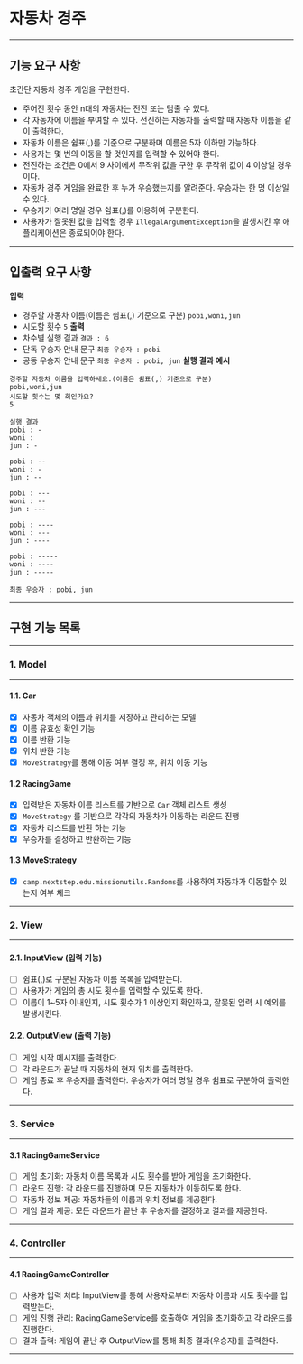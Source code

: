 # 자동차 경주

---
## 기능 요구 사항

초간단 자동차 경주 게임을 구현한다.

- 주어진 횟수 동안 n대의 자동차는 전진 또는 멈출 수 있다.
- 각 자동차에 이름을 부여할 수 있다. 전진하는 자동차를 출력할 때 자동차 이름을 같이 출력한다.
- 자동차 이름은 쉼표(,)를 기준으로 구분하며 이름은 5자 이하만 가능하다.
- 사용자는 몇 번의 이동을 할 것인지를 입력할 수 있어야 한다.
- 전진하는 조건은 0에서 9 사이에서 무작위 값을 구한 후 무작위 값이 4 이상일 경우이다.
- 자동차 경주 게임을 완료한 후 누가 우승했는지를 알려준다. 우승자는 한 명 이상일 수 있다.
- 우승자가 여러 명일 경우 쉼표(,)를 이용하여 구분한다.
- 사용자가 잘못된 값을 입력할 경우 `IllegalArgumentException`을 발생시킨 후 애플리케이션은 종료되어야 한다.

---
## 입출력 요구 사항

**입력**
- 경주할 자동차 이름(이름은 쉼표(,) 기준으로 구분)
```pobi,woni,jun```
- 시도할 횟수
```5```
**출력**
- 차수별 실행 결과
```결과 : 6```
- 단독 우승자 안내 문구
```최종 우승자 : pobi```
- 공동 우승자 안내 문구 
```최종 우승자 : pobi, jun```
  **실행 결과 예시**
```
경주할 자동차 이름을 입력하세요.(이름은 쉼표(,) 기준으로 구분)
pobi,woni,jun
시도할 횟수는 몇 회인가요?
5

실행 결과
pobi : -
woni : 
jun : -

pobi : --
woni : -
jun : --

pobi : ---
woni : --
jun : ---

pobi : ----
woni : ---
jun : ----

pobi : -----
woni : ----
jun : -----

최종 우승자 : pobi, jun
```

---
## 구현 기능 목록

---
### 1. **Model**

---
#### 1.1. **Car**
- [x] 자동차 객체의 이름과 위치를 저장하고 관리하는 모델
- [x] 이름 유효성 확인 기능
- [x] 이름 반환 기능
- [x] 위치 반환 기능
- [x] `MoveStrategy`를  통해 이동 여부 결정 후, 위치 이동 기능
#### 1.2  **RacingGame**
- [x] 입력받은 자동차 이름 리스트를 기반으로 `Car` 객체 리스트 생성
- [x] `MoveStrategy` 를 기반으로 각각의 자동차가 이동하는 라운드 진행
- [x] 자동차 리스트를 반환 하는 기능
- [x] 우승자를 결정하고 반환하는 기능
#### 1.3  **MoveStrategy**
- [x] `camp.nextstep.edu.missionutils.Randoms`를 사용하여 자동차가 이동할수 있는지 여부 체크
---
### 2. **View**

---
#### 2.1. **InputView (입력 기능)**
- [ ] 쉼표(,)로 구분된 자동차 이름 목록을 입력받는다.
- [ ] 사용자가 게임의 총 시도 횟수를 입력할 수 있도록 한다.
- [ ] 이름이 1~5자 이내인지, 시도 횟수가 1 이상인지 확인하고, 잘못된 입력 시 예외를 발생시킨다.
#### 2.2. **OutputView (출력 기능)**
- [ ] 게임 시작 메시지를 출력한다.
- [ ] 각 라운드가 끝날 때 자동차의 현재 위치를 출력한다.
- [ ] 게임 종료 후 우승자를 출력한다. 우승자가 여러 명일 경우 쉼표로 구분하여 출력한다.
---
### 3. **Service**

---
#### 3.1 **RacingGameService**
- [ ] 게임 초기화: 자동차 이름 목록과 시도 횟수를 받아 게임을 초기화한다.
- [ ] 라운드 진행: 각 라운드를 진행하며 모든 자동차가 이동하도록 한다.
- [ ] 자동차 정보 제공: 자동차들의 이름과 위치 정보를 제공한다.
- [ ] 게임 결과 제공: 모든 라운드가 끝난 후 우승자를 결정하고 결과를 제공한다.
---
### 4. **Controller**

---
#### 4.1 **RacingGameController**
- [ ] 사용자 입력 처리: InputView를 통해 사용자로부터 자동차 이름과 시도 횟수를 입력받는다.
- [ ] 게임 진행 관리: RacingGameService를 호출하여 게임을 초기화하고 각 라운드를 진행한다.
- [ ] 결과 출력: 게임이 끝난 후 OutputView를 통해 최종 결과(우승자)를 출력한다.
---
